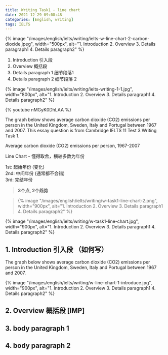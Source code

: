 ```yaml
---
title: Writing Task1 - line chart
date: 2021-12-29 09:08:48
categories: [English, writing]
tags: IELTS
---
```


{% image "/images/english/ielts/writing/ielts-w-line-chart-2-carbon-dioxide.jpeg", width="500px", alt="1. Introduction 2. Overview 3. Details paragraph1 4. Details paragraph2" %}

<!-- {% image "/images/english/ielts/IELTS-logo-1.png", width="500px", alt="1. Introduction 2. Overview 3. Details paragraph1 4. Details paragraph2" %} -->

1. Introduction 引入段
2. Overview 概括段
3. Details paragraph 1 细节段落1
4. Details paragraph 2 细节段落 2

<!-- more -->

{% image "/images/english/ielts/writing/ielts-writing-1-1.jpg", width="800px", alt="1. Introduction 2. Overview 3. Details paragraph1 4. Details paragraph2" %}

{% youtube nMGyK0DhLAA %}

The graph below shows average carbon dioxide (CO2) emissions per person in the United Kingdom, Sweden, Italy and Portugal between 1967 and 2007.
This essay question is from Cambridge IELTS 11 Test 3 Writing Task 1.

Average carbon dioxide (CO2) emissions per person, 1967-2007


Line Chart - 懂得取舍，横轴多数为年份

1st: 起始年份 (变化)  
2nd: 中间年份 (通常都不会错)  
3rd: 完结年份

> **3个点, 2个趋势**

>{% image "/images/english/ielts/writing/w-task1-line-chart-2.png", width="900px", alt="1. Introduction 2. Overview 3. Details paragraph1 4. Details paragraph2" %}


{% image "/images/english/ielts/writing/w-task1-line-chart.jpg", width="900px", alt="1. Introduction 2. Overview 3. Details paragraph1 4. Details paragraph2" %}

## 1. Introduction 引入段 （如何写）

The graph below shows average carbon dioxide (CO2) emissions per person in the United Kingdom, Sweden, Italy and Portugal between 1967 and 2007.

{% image "/images/english/ielts/writing/w-line-chart-1-introduce.jpg", width="900px", alt="1. Introduction 2. Overview 3. Details paragraph1 4. Details paragraph2" %}

## 2. Overview 概括段 [IMP]


## 3. body paragraph 1


## 4. body paragraph 2
 
